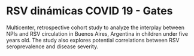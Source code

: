 # RSV dinámicas COVID 19 - Gates
Multicenter, retrospective cohort study to analyze the interplay between NPIs and RSV circulation in Buenos Aires, Argentina in children under five years old. The study also explores potential correlations between RSV seroprevalence and disease severity.
